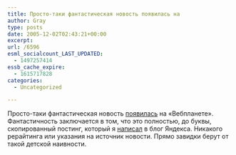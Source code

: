 ```yaml
---
title: Просто-таки фантастическая новость появилась на
author: Gray
type: posts
date: 2005-12-02T02:43:21+00:00
excerpt:
url: /6596
esml_socialcount_LAST_UPDATED:
  - 1497257414
essb_cache_expire:
  - 1615717828
categories:
  - Uncategorized

---
```








Просто-таки фантастическая новость <a href="http://webplanet.ru/news/lenta/2005/12/1/yaua.html" target="_blank">появилась</a> на &#171;Вебпланете&#187;. Фантастичность заключается в том, что это полностью, до буквы, скопированный постинг, который я <a href="http://company.yandex.ru/blog/?msg=100079&#038;month=12" target="_blank">написал</a> в блог Яндекса. Никакого рерайтинга или указания на источник новости. Прямо завидки берут от такой детской наивности.